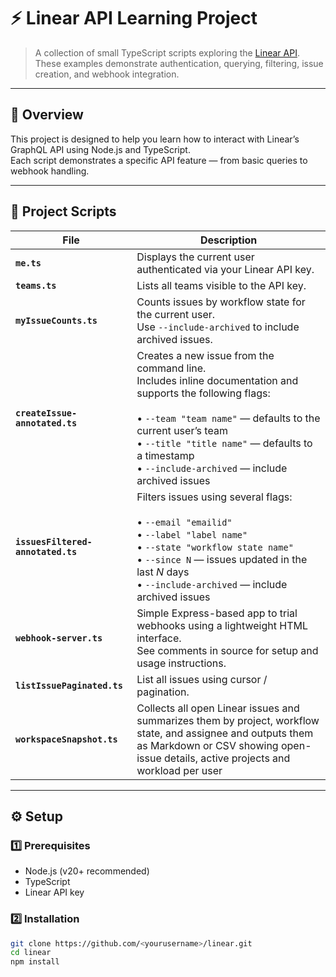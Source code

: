 # ⚡ Linear API Learning Project

> A collection of small TypeScript scripts exploring the [Linear API](https://linear.app/developers/graphql).  
> These examples demonstrate authentication, querying, filtering, issue creation, and webhook integration.

---

## 📘 Overview

This project is designed to help you learn how to interact with Linear’s GraphQL API using Node.js and TypeScript.  
Each script demonstrates a specific API feature — from basic queries to webhook handling.

---

## 🧩 Project Scripts

| File | Description |
|------|--------------|
| **`me.ts`** | Displays the current user authenticated via your Linear API key. |
| **`teams.ts`** | Lists all teams visible to the API key. |
| **`myIssueCounts.ts`** | Counts issues by workflow state for the current user.<br>Use `--include-archived` to include archived issues. |
| **`createIssue-annotated.ts`** | Creates a new issue from the command line.<br>Includes inline documentation and supports the following flags:<br><br>• `--team "team name"` — defaults to the current user’s team<br>• `--title "title name"` — defaults to a timestamp<br>• `--include-archived` — include archived issues |
| **`issuesFiltered-annotated.ts`** | Filters issues using several flags:<br><br>• `--email "emailid"`<br>• `--label "label name"`<br>• `--state "workflow state name"`<br>• `--since N` — issues updated in the last *N* days<br>• `--include-archived` — include archived issues |
| **`webhook-server.ts`** | Simple Express-based app to trial webhooks using a lightweight HTML interface.<br>See comments in source for setup and usage instructions. |
| **`listIssuePaginated.ts`** | List all issues using cursor / pagination. | | **`listIssuePaginated.ts`** | List all issues using cursor / pagination. || **`listIssuePaginated.ts`** | List all issues using cursor / pagination. | | **`listIssuePaginated.ts`** | List all issues using cursor / pagination. |
| **`workspaceSnapshot.ts`** | Collects all open Linear issues and summarizes them by project, workflow state, and assignee and outputs them as Markdown or CSV showing open-issue details, active projects and workload per user | 

---

## ⚙️ Setup

### 1️⃣ Prerequisites
- Node.js (v20+ recommended)  
- TypeScript  
- Linear API key  

### 2️⃣ Installation
```bash
git clone https://github.com/<yourusername>/linear.git
cd linear
npm install
